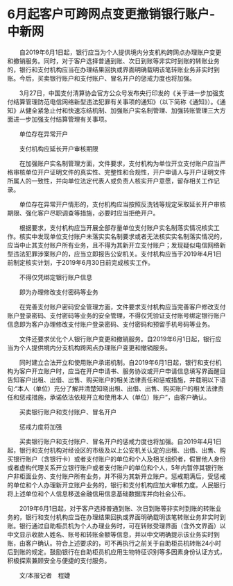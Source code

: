 # 6月起客户可跨网点变更撤销银行账户-中新网

　　自2019年6月1日起，银行应当为个人提供境内分支机构跨网点办理账户变更和撤销服务。同时，对于客户选择普通到账、次日到账等非实时到账的转账业务的，银行和支付机构应当在办理结果回执或界面明确载明该笔转账业务非实时到账。今后，买卖银行账户和支付账户、冒名开户的惩戒力度也将加强。

　　3月27日，中国支付清算协会官方公众号发布央行印发的《关于进一步加强支付结算管理防范电信网络新型违法犯罪有关事项的通知》（以下简称《通知》）。《通知》从健全紧急止付和快速冻结机制、加强账户实名制管理、加强转账管理三大方面进一步加强支付结算管理有关事项。

　　单位存在异常开户

　　支付机构应延长开户审核期限

　　在加强账户实名制管理方面，文件要求，支付机构为单位开立支付账户应当严格审核单位开户证明文件的真实性、完整性和合规性，开户申请人与开户证明文件所属人的一致性，并向单位法定代表人或负责人核实开户意愿，留存相关工作记录。

　　单位存在异常开户情形的，支付机构应当按照反洗钱等规定采取延长开户审核期限、强化客户尽职调查等措施，必要时应当拒绝开户。

　　根据要求，支付机构应当开展全部存量单位支付账户实名制落实情况核实工作。核实中发现单位支付账户未落实实名制要求或者无法核实实名制落实情况的，应当中止其支付账户所有业务，且不得为其新开立支付账户；发现疑似电信网络新型违法犯罪涉案账户的，应当立即报告公安机关。支付机构应当于2019年4月1日前制定核实计划，于2019年6月30日前完成核实工作。

　　不得仅凭绑定银行账户信息

　　即为办理修改支付密码等业务

　　在完善支付账户密码安全管理方面，文件要求支付机构应当完善客户修改支付账户登录密码、支付密码等业务的安全管理，不得仅凭验证支付账号绑定银行账户信息即为客户办理修改支付账户登录密码、支付密码和预留手机号码等业务。

　　文件还要求优化个人银行账户变更和撤销服务。自2019年6月1日起，银行应当为个人提供境内分支机构跨网点办理账户变更和撤销服务。

　　同时建立合法开立和使用账户承诺机制。自2019年6月1日起，银行和支付机构为客户开立账户时，应当在开户申请书、服务协议或开户申请信息填写界面醒目告知客户出租、出借、出售、购买账户的相关法律责任和惩戒措施，并载明以下语句:“本人（单位）充分了解并清楚知晓出租、出借、出售、购买账户的相关法律责任和惩戒措施，承诺依法依规开立和使用本人（单位）账户”，由客户确认。

　　买卖银行账户和支付账户、冒名开户

　　惩戒力度将加强

　　买卖银行账户和支付账户、冒名开户的惩戒力度也将加强。自2019年4月1日起，银行和支付机构对经设区的市级及以上公安机关认定的出租、出借、出售、购买银行账户（含银行卡）或者支付账户的单位和个人及相关组织者，假冒他人身份或者虚构代理关系开立银行账户或者支付账户的单位和个人，5年内暂停其银行账户非柜面业务、支付账户所有业务，并不得为其新开立账户。惩戒期满后，受惩戒的单位和个人办理新开立账户业务的，银行和支付机构应加大审核力度。人民银行将上述单位和个人信息移送金融信用信息基础数据库并向社会公布。

　　2019年6月1日起，对于客户选择普通到账、次日到账等非实时到账的转账业务的，银行和支付机构应当在办理结果回执或界面明确载明该笔转账业务非实时到账。银行通过自助柜员机为个人办理业务时，可在转账受理界面（含外文界面）以中文显示收款人姓名、账号和转账金额等信息，并以中文明确提示该业务实时到账，由客户确认。符合上述要求的，可不再执行之前关于自助柜员机转账24小时后到账的规定。鼓励银行在自助柜员机应用生物特征识别等多因素身份认证方式，积极探索兼顾安全与便捷的支付服务。

　　文/本报记者　程婕　
